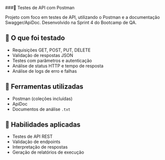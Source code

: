 ###🔌 Testes de API com Postman

Projeto com foco em testes de API, utilizando o Postman e a documentação Swagger/ApiDoc. Desenvolvido na Sprint 4 do Bootcamp de QA.

## 📌 O que foi testado

- Requisições GET, POST, PUT, DELETE
- Validação de respostas JSON
- Testes com parâmetros e autenticação
- Análise de status HTTP e tempo de resposta
- Análise de logs de erro e falhas

## 🧪 Ferramentas utilizadas

- Postman (coleções incluídas)
- ApiDoc
- Documentos de análise `.txt`

## 🧠 Habilidades aplicadas

- Testes de API REST
- Validação de endpoints
- Interpretação de respostas
- Geração de relatórios de execução
